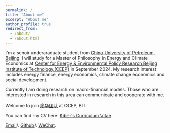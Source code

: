 ```yaml
---
permalink: /
title: "About me"
excerpt: "About me"
author_profile: true
redirect_from: 
  - /about/
  - /about.html
---
```


I'm a senoir underaraduate student from [China University of Petroleum, Beijing](https://cup.edu.cn/). I will study for a Master of Philosophy in Energy and Climate Economics at [Center for Energy & Environmental Policy Research,Beijing Institute of Technology.(CEEP)](https://ceep.bit.edu.cn/) in September 2024.
My research interest includes energy finance, energy economics, climate change economics and social development.

Currently I am doing research on macro-financial models. Those who are interested in research in this area can communicate and cooperate with me.

Welcome to join [廖华团队](https://ceep.bit.edu.cn/yjtd/qzxz/b34300.htm) at CCEP, BIT.

You can find my CV here: [Kiber's Curriculum Vitae](../assets/Curriculum_Vitae.pdf).

[Email](mailto:2020011968@student.cup.edu.cn)/. 
[Github](https://github.com/Kiberji)/. 
[WeChat](../images/wechat1.png). 
